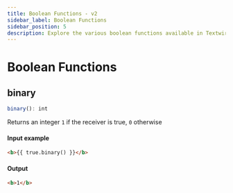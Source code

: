 ```yaml
---
title: Boolean Functions - v2
sidebar_label: Boolean Functions
sidebar_position: 5
description: Explore the various boolean functions available in Textwire
---
```


# Boolean Functions
## binary
```ts
binary(): int
```

Returns an integer `1` if the receiver is true, `0` otherwise

#### Input example
```html
<b>{{ true.binary() }}</b>
```

#### Output
```html
<b>1</b>
```